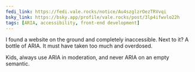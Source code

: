 ```yaml
---
fedi_link: https://fedi.vale.rocks/notice/Au4szglzrOezTRVvqi
bsky_link: https://bsky.app/profile/vale.rocks/post/3lp4ifwvlo22h
tags: [ARIA, accessibility, front-end development]
---
```


I found a website on the ground and completely inaccessible. Next to it? A bottle of ARIA. It must have taken too much and overdosed.

Kids, always use ARIA in moderation, and never ARIA on an empty semantic.
